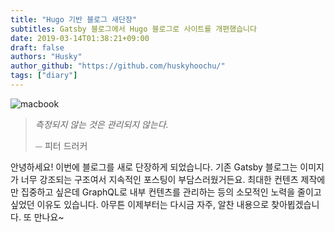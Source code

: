 ```yaml
---
title: "Hugo 기반 블로그 새단장"
subtitles: Gatsby 블로그에서 Hugo 블로그로 사이트를 개편했습니다
date: 2019-03-14T01:38:21+09:00
draft: false
authors: "Husky"
author_github: "https://github.com/huskyhoochu/"
tags: ["diary"]
---
```


![macbook](./macbook.jpg)

> *측정되지 않는 것은 관리되지 않는다.*
>
> ⏤ 피터 드러커

안녕하세요! 이번에 블로그를 새로 단장하게 되었습니다. 기존 Gatsby 블로그는 이미지가 너무 강조되는 구조여서 지속적인 포스팅이 부담스러웠거든요. 최대한 컨텐츠 제작에만 집중하고 싶은데 GraphQL로 내부 컨텐츠를 관리하는 등의 소모적인 노력을 줄이고 싶었던 이유도 있습니다. 아무튼 이제부터는 다시금 자주, 알찬 내용으로 찾아뵙겠습니다. 또 만나요~
